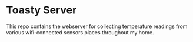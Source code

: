 # Toasty Server

This repo contains the webserver for collecting temperature readings from various wifi-connected sensors places throughout my home.





